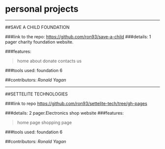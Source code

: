 # personal projects

<hr>
##SAVE A CHILD FOUNDATION

###link to the repo: 
https://github.com/ron93/save-a-child
###details:
1 pager  charity foundation website.

###features: 
>home
>about
>donate
>contacts us

###tools used:
foundation 6


##contributors:
_Ronald Yagan_

<hr>

##SETTELITE TECHNOLOGIES

###link to repo
https://github.com/ron93/settelite-tech/tree/gh-pages


###details:
2 pager.Electronics shop website
###features: 
>home page
>shopping page

###tools used:
foundation 6


##contributors:
_Ronald Yagan_

